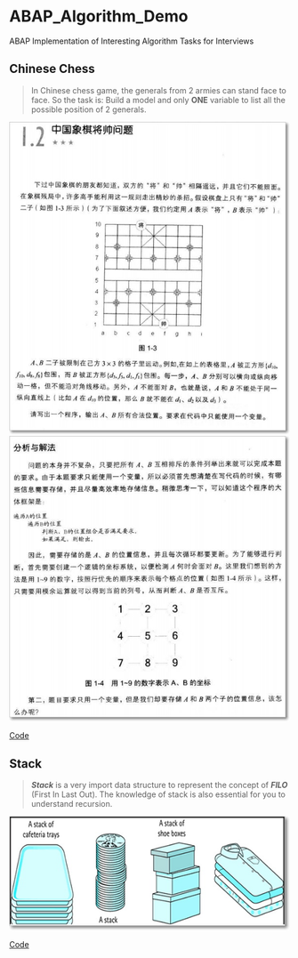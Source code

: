 # ABAP_Algorithm_Demo
ABAP Implementation of Interesting Algorithm Tasks for Interviews

## Chinese Chess
> In Chinese chess game, the generals from 2 armies can stand face to face. So the task is: Build a model and only **ONE** variable to list all the possible position of 2 generals.

![](imgs/2019-12-29-22-51-20.png)  
![](imgs/2019-12-29-22-54-43.png)  

[Code](./src/zalgor_chinese_chess.prog.abap)

## Stack
> ***Stack*** is a very import data structure to represent the concept of ***FILO*** (First In Last Out). The knowledge of stack is also essential for you to understand recursion.

![](imgs/2019-12-30-22-14-02.png)

[Code](./src/zalgor_stack_4_table_cls.prog.abap)
